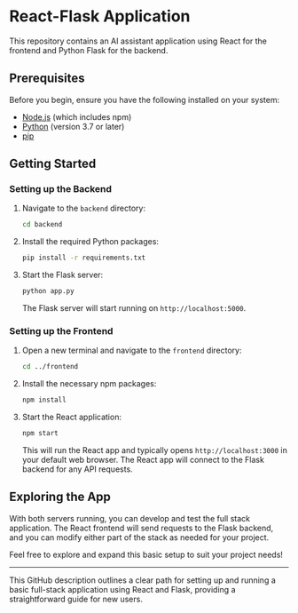 # React-Flask Application

This repository contains an AI assistant application using React for the frontend and Python Flask for the backend.

## Prerequisites

Before you begin, ensure you have the following installed on your system:
- [Node.js](https://nodejs.org/) (which includes npm)
- [Python](https://www.python.org/downloads/) (version 3.7 or later)
- [pip](https://pip.pypa.io/en/stable/installing/)

## Getting Started

### Setting up the Backend

1. Navigate to the `backend` directory:
   ```bash
   cd backend
   ```
2. Install the required Python packages:
   ```bash
   pip install -r requirements.txt
   ```
3. Start the Flask server:
   ```bash
   python app.py
   ```
   The Flask server will start running on `http://localhost:5000`.

### Setting up the Frontend

1. Open a new terminal and navigate to the `frontend` directory:
   ```bash
   cd ../frontend
   ```
2. Install the necessary npm packages:
   ```bash
   npm install
   ```
3. Start the React application:
   ```bash
   npm start
   ```
   This will run the React app and typically opens `http://localhost:3000` in your default web browser. The React app will connect to the Flask backend for any API requests.

## Exploring the App

With both servers running, you can develop and test the full stack application. The React frontend will send requests to the Flask backend, and you can modify either part of the stack as needed for your project.

Feel free to explore and expand this basic setup to suit your project needs!

---

This GitHub description outlines a clear path for setting up and running a basic full-stack application using React and Flask, providing a straightforward guide for new users.
